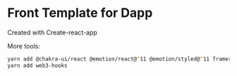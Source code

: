# Front Template for Dapp

Created with Create-react-app

More tools:

```zsh
yarn add @chakra-ui/react @emotion/react@^11 @emotion/styled@^11 framer-motion@^4
yarn add web3-hooks
```
